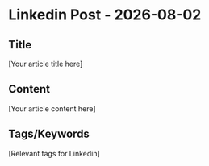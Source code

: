 # Linkedin Post - 2026-08-02

## Title
[Your article title here]

## Content
[Your article content here]

## Tags/Keywords
[Relevant tags for Linkedin]
